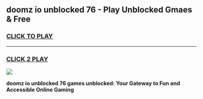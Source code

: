 
## doomz io unblocked 76 - Play Unblocked Gmaes & Free
<h3>
<a href="https://news.freeplayer.one?title=doomz_io_unblocked_76&ref=16F">CLICK TO PLAY</a></h3>
<hr>

<h3>
<a href="https://news.freeplayer.one?title=doomz_io_unblocked_76&ref=16F">CLICK 2 PLAY</a>
  
</h3>

<a href="https://news.freeplayer.one?title=doomz_io_unblocked_76&ref=16F/"><img src="https://clearcache.store/games.png"></a>


**doomz io unblocked 76 games unblocked: Your Gateway to Fun and Accessible Online Gaming**
